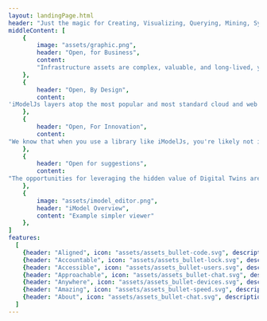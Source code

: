 ```yaml
---
layout: landingPage.html
header: "Just the magic for Creating, Visualizing, Querying, Mining, Synchronizing, Aligning, Securing, and Unlocking the hidden value of your<br>Infrastructure Digital Twin"
middleContent: [
    {
        image: "assets/graphic.png",
        header: "Open, for Business",
        content:
        "Infrastructure assets are complex, valuable, and long-lived, yet ever-changing. The businesses and governments that design, build, own and operate them wish to create 'Digital Twins' that accurately reflects those traits. It is obvious that no single software system can possibly meet all of those requirements at once. Rather, the businesses of infrastructure require software layers that are both flexible and open so that it can be used wherever needed and easily integrated with other systems wherever necessary. That is the design goal of iModelJs. It is built to be both open and transparent, while also stable and secure."
    },
    {
        header: "Open, By Design",
        content:
'iModelJs layers atop the most popular and most standard cloud and web technologies. It starts with <a href="https://www.typescriptlang.org">TypeScript</a>, in our opinion the most productive and compelling programming ecosystem anywhere, ever. It builds on [SQLite], [JavaScript], [Node.js], [NPM], [Electron], [Docker], [Kubernetes] and many other open source leaders, in addition to standards like HTML, CSS, and WebGL. The stack is intentionally chosen to be as mainstream and open as possible to reduce input impedance with your codebase, and to preserve your flexibility over time.'
    },
    {
        header: "Open, For Innovation",
        content:
"We know that when you use a library like iModelJs, you're likely not interested in 'becoming an iModelJs developer'. Rather, you wish to incorporate code and data from many sources, joining it into a unified system and user experience. We strive that iModels and iModelJs won't be the weak link in that chain."
    },
    {
        header: "Open for suggestions",
        content:
"The opportunities for leveraging the hidden value of Digital Twins are so vast and so diverse, that its likely that many use cases will stress edge conditions in the iModelJs stack. In that cases, we expect that you may have suggestions for enhancements, improvements or even new ideas to benefit the iModelJs community. Please don't be shy about telling us how things can be improved - either with Issue reports, discussion posts, or even Pull Requests."
    },
    {
        image: "assets/imodel_editor.png",
        header: "iModel Overview",
        content: "Example simpler viewer"
    },
]
features:
  [
    {header: "Aligned", icon: "assets/assets_bullet-code.svg", description: "An iModel combines information from many sources - CAD files, BIM files, databases, schematics, spreadsheets, etc. The vocabulary of iModelJs is BIS. More..."},
    {header: "Accountable", icon: "assets/assets_bullet-lock.svg", description: "Change is a first class concept in iModelJs. Knowing who changed what and when adds a new dimension (time) to your Digital Twin. More..."},
    {header: "Accessible", icon: "assets/assets_bullet-users.svg", description: "iModelJs is infinitely scalable since it follows the 'microservices' pattern between frontend and backend coupled with a distributed database. More..."},
    {header: "Approachable", icon: "assets/assets_bullet-chat.svg", description: "Programmers love iModelJs because it purposely builds on the most modern and popular technologies and frameworks available, minimizing the out-of-the-box learning  curve. More..." },
    {header: "Anywhere", icon: "assets/assets_bullet-devices.svg", description: "Write your application logic and user interface once and run it on Cloud, Desktop, Web, and Mobile devices. More... "},
    {header: "Amazing", icon: "assets/assets_bullet-speed.svg", description: "iModelJs handles the complexity of managing large scale distributed Digital Twins efficiently so you can focus on other things. The library is modular so you only use what you need. More..." },
    {header: "About", icon: "assets/assets_bullet-chat.svg", description: "There are lots of resources to ask questions, make suggestions, and get help. We'd also love to have your contributions. More..."}
  ]
---
```

